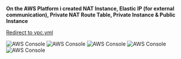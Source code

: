 **On the AWS Platform i created NAT Instance, Elastic IP (for external communication), Private NAT Route Table, Private Instance & Public Instance**

<a href="https://raw.githubusercontent.com/Viktor-Stojkov/AWS-Cloud-Homeworks-IWConnect/main/05.%20Homework%20-%20NAT%2C%20Public%20%26%20Private%20Instance/viktorInstance.yml" data-view-component="true">Redirect to vpc.yml</a>

![AWS Console](https://github.com/Viktor-Stojkov/AWS-Cloud-Homeworks-IWConnect/blob/main/05.%20Homework%20-%20NAT%2C%20Public%20%26%20Private%20Instance/AWS%20Console%20Project.png?raw=true)
![AWS Console](https://github.com/Viktor-Stojkov/AWS-Cloud-Homeworks-IWConnect/blob/main/05.%20Homework%20-%20NAT%2C%20Public%20%26%20Private%20Instance/01.%20NAT%20Instance%2C%20Referenced%20to%20the%20Elastic%20IP%20(external%20communication).png?raw=true)
![AWS Console](https://github.com/Viktor-Stojkov/AWS-Cloud-Homeworks-IWConnect/blob/main/05.%20Homework%20-%20NAT%2C%20Public%20%26%20Private%20Instance/02.%20Public%20EC2%20Instance%20-%20Asciation%20with%20Private%20Instance.png?raw=true)
![AWS Console](https://github.com/Viktor-Stojkov/AWS-Cloud-Homeworks-IWConnect/blob/main/05.%20Homework%20-%20NAT%2C%20Public%20%26%20Private%20Instance/03.%20Private%20EC2%20Instance.png?raw=true)
![AWS Console](https://github.com/Viktor-Stojkov/AWS-Cloud-Homeworks-IWConnect/blob/main/05.%20Homework%20-%20NAT%2C%20Public%20%26%20Private%20Instance/PrivateNATRouteTable.png?raw=true)
